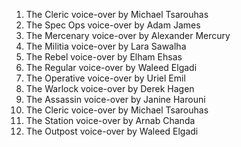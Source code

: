 1. The Cleric voice-over by Michael Tsarouhas
2. The Spec Ops voice-over by Adam James
3. The Mercenary voice-over by Alexander Mercury
4. The Militia voice-over by Lara Sawalha
5. The Rebel voice-over by Elham Ehsas
6. The Regular voice-over by Waleed Elgadi
7. The Operative voice-over by Uriel Emil
8. The Warlock voice-over by Derek Hagen
9. The Assassin voice-over by Janine Harouni
10. The Cleric voice-over by Michael Tsarouhas
11. The Station voice-over by Arnab Chanda
12. The Outpost voice-over by Waleed Elgadi